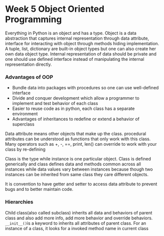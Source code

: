# Week 5 Object Oriented Programming
Everything in Python is an object and has a type. Object is a data abstraction that captures internal representation through data attribute, interface for interacting with object through methods hiding implementation. A tuple, list, dictionary are built-in object types but one can also create her own data object type. Internal representation of data should be private and one should use defined interface instead of manipulating the internal representation directly.

### Advantages of OOP
+ Bundle data into packages with procedures so one can use well-defined interface
+ Divide and conquer development which allow a programmer to implement and test behavior of each class
+ Easier to reuse code as in python, each class has a separate environment
+ Advantages of inheritances to redefine or extend a behavior of superclass

Data attribute means other objects that make up the class. procedural attributes can be understood as functions that only work with this class. Many operators such as +, -, ==, print, len() can override to work with your class by re-defining

Class is the type while instance is one particular object. Class is defined generically and class defines data and methods common across all instances while data values vary between instances because though two instances can be inherited from same class they care different objects.

It is convention to have getter and setter to access data attribute to prevent bugs and to better maintain code.

### Hierarchies
Child class(also called subclass) inherits all data and behaviors of parent class and also add more info, add more behavior and override behaviors. ```__init__()```is a keyword to inherits all attributes of parent class. For an instance of a class, it looks for a invoked method name in current class
